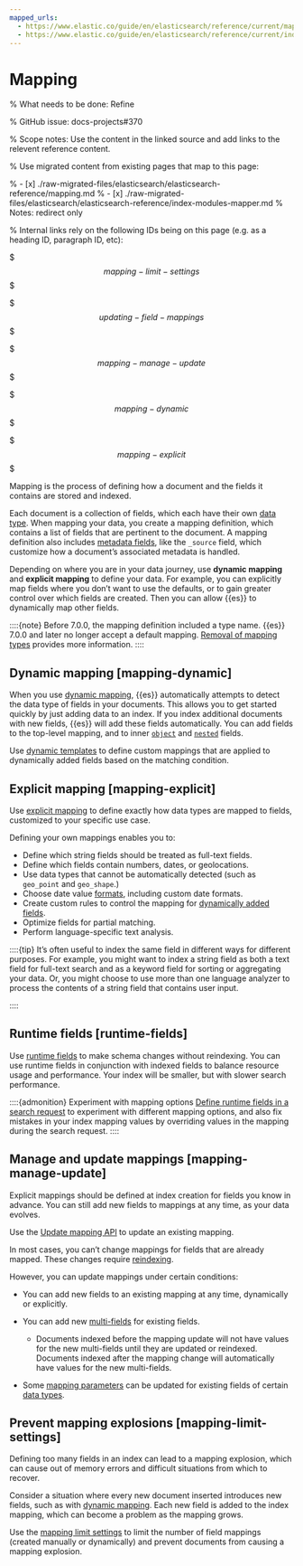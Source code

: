 ```yaml
---
mapped_urls:
  - https://www.elastic.co/guide/en/elasticsearch/reference/current/mapping.html
  - https://www.elastic.co/guide/en/elasticsearch/reference/current/index-modules-mapper.html
---
```


# Mapping

% What needs to be done: Refine

% GitHub issue: docs-projects#370

% Scope notes: Use the content in the linked source and add links to the relevent reference content.

% Use migrated content from existing pages that map to this page:

% - [x] ./raw-migrated-files/elasticsearch/elasticsearch-reference/mapping.md
% - [x] ./raw-migrated-files/elasticsearch/elasticsearch-reference/index-modules-mapper.md
%      Notes: redirect only

% Internal links rely on the following IDs being on this page (e.g. as a heading ID, paragraph ID, etc):

$$$mapping-limit-settings$$$

$$$updating-field-mappings$$$

$$$mapping-manage-update$$$

$$$mapping-dynamic$$$

$$$mapping-explicit$$$

Mapping is the process of defining how a document and the fields it contains are stored and indexed.

Each document is a collection of fields, which each have their own [data type](https://www.elastic.co/guide/en/elasticsearch/reference/current/mapping-types.html). When mapping your data, you create a mapping definition, which contains a list of fields that are pertinent to the document. A mapping definition also includes [metadata fields](https://www.elastic.co/guide/en/elasticsearch/reference/current/mapping-fields.html), like the `_source` field, which customize how a document’s associated metadata is handled.

Depending on where you are in your data journey, use **dynamic mapping** and **explicit mapping** to define your data. For example, you can explicitly map fields where you don’t want to use the defaults, or to gain greater control over which fields are created. Then you can allow {{es}} to dynamically map other fields.

::::{note}
Before 7.0.0, the mapping definition included a type name. {{es}} 7.0.0 and later no longer accept a default mapping. [Removal of mapping types](../../../manage-data/data-store/mapping/removal-of-mapping-types.md) provides more information.
::::

## Dynamic mapping [mapping-dynamic] 

When you use [dynamic mapping](../../../manage-data/data-store/mapping/dynamic-mapping.md), {{es}} automatically attempts to detect the data type of fields in your documents. This allows you to get started quickly by just adding data to an index. If you index additional documents with new fields, {{es}} will add these fields automatically. You can add fields to the top-level mapping, and to inner [`object`](https://www.elastic.co/guide/en/elasticsearch/reference/current/object.html) and [`nested`](https://www.elastic.co/guide/en/elasticsearch/reference/current/nested.html) fields.

Use [dynamic templates](../../../manage-data/data-store/mapping/dynamic-templates.md) to define custom mappings that are applied to dynamically added fields based on the matching condition.

## Explicit mapping [mapping-explicit] 

Use [explicit mapping](../../../manage-data/data-store/mapping/explicit-mapping.md) to define exactly how data types are mapped to fields, customized to your specific use case.

Defining your own mappings enables you to:

* Define which string fields should be treated as full-text fields.
* Define which fields contain numbers, dates, or geolocations.
* Use data types that cannot be automatically detected (such as `geo_point` and `geo_shape`.)
* Choose date value [formats](https://www.elastic.co/guide/en/elasticsearch/reference/current/mapping-date-format.html), including custom date formats.
* Create custom rules to control the mapping for [dynamically added fields](../../../manage-data/data-store/mapping/dynamic-mapping.md).
* Optimize fields for partial matching.
* Perform language-specific text analysis.

::::{tip}
It’s often useful to index the same field in different ways for different purposes. For example, you might want to index a string field as both a text field for full-text search and as a keyword field for sorting or aggregating your data. Or, you might choose to use more than one language analyzer to process the contents of a string field that contains user input.

::::

## Runtime fields [runtime-fields]

Use [runtime fields](../../../manage-data/data-store/mapping/runtime-fields.md) to make schema changes without reindexing. You can use runtime fields in conjunction with indexed fields to balance resource usage and performance. Your index will be smaller, but with slower search performance.

::::{admonition} Experiment with mapping options
[Define runtime fields in a search request](../../../manage-data/data-store/mapping/define-runtime-fields-in-search-request.md) to experiment with different mapping options, and also fix mistakes in your index mapping values by overriding values in the mapping during the search request.
::::

## Manage and update mappings [mapping-manage-update]

Explicit mappings should be defined at index creation for fields you know in advance. You can still add new fields to mappings at any time, as your data evolves.

Use the [Update mapping API](https://www.elastic.co/guide/en/elasticsearch/reference/current/indices-put-mapping.html) to update an existing mapping.

In most cases, you can’t change mappings for fields that are already mapped. These changes require [reindexing](https://www.elastic.co/guide/en/elasticsearch/reference/current/docs-reindex.html).

However, you can update mappings under certain conditions:

* You can add new fields to an existing mapping at any time, dynamically or explicitly.
* You can add new [multi-fields](https://www.elastic.co/guide/en/elasticsearch/reference/current/multi-fields.html) for existing fields.

    * Documents indexed before the mapping update will not have values for the new multi-fields until they are updated or reindexed. Documents indexed after the mapping change will automatically have values for the new multi-fields.

* Some [mapping parameters](https://www.elastic.co/guide/en/elasticsearch/reference/current/mapping-params.html) can be updated for existing fields of certain [data types](https://www.elastic.co/guide/en/elasticsearch/reference/current/mapping-types.html).


## Prevent mapping explosions [mapping-limit-settings]

Defining too many fields in an index can lead to a mapping explosion, which can cause out of memory errors and difficult situations from which to recover.

Consider a situation where every new document inserted introduces new fields, such as with [dynamic mapping](../../../manage-data/data-store/mapping/dynamic-mapping.md). Each new field is added to the index mapping, which can become a problem as the mapping grows.

Use the [mapping limit settings](https://www.elastic.co/guide/en/elasticsearch/reference/current/mapping-settings-limit.html) to limit the number of field mappings (created manually or dynamically) and prevent documents from causing a mapping explosion.